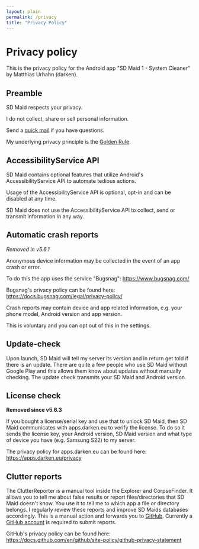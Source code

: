 ```yaml
---
layout: plain
permalink: /privacy
title: "Privacy Policy"
---
```


# Privacy policy

This is the privacy policy for the Android app "SD Maid 1 - System Cleaner" by Matthias Urhahn (darken).

## Preamble

SD Maid respects your privacy.

I do not collect, share or sell personal information.

Send a [quick mail](mailto:support@darken.eu) if you have questions.

My underlying privacy principle is the [Golden Rule](https://en.wikipedia.org/wiki/Golden_Rule).

## AccessibilityService API

SD Maid contains optional features that utilize Android's AccessibilityService API to automate tedious actions.

Usage of the AccessibilityService API is optional, opt-in and can be disabled at any time.

SD Maid does not use the AccessibilityService API to collect, send or transmit information in any way.

## Automatic crash reports

*Removed in v5.6.1*

Anonymous device information may be collected in the event of an app crash or error.

To do this the app uses the service "Bugsnag":
https://www.bugsnag.com/

Bugsnag's privacy policy can be found here:
https://docs.bugsnag.com/legal/privacy-policy/

Crash reports may contain device and app related information, e.g. your phone model, Android version and app version.

This is voluntary and you can opt out of this in the settings.

## Update-check

Upon launch, SD Maid will tell my server its version and in return get told if there is an update.
There are quite a few people who use SD Maid without Google Play and this allows them know about updates without manually checking.
The update check transmits your SD Maid and Android version.

## License check

**Removed since v5.6.3**

If you bought a license/serial key and use that to unlock SD Maid, then SD Maid communicates with apps.darken.eu to verify the license. To do so it sends the license key, your Android version, SD Maid version and what type of device you have (e.g. Samsung S22) to my server.

The privacy policy for apps.darken.eu can be found here: https://apps.darken.eu/privacy

## Clutter reports

The ClutterReporter is a manual tool inside the Explorer and CorpseFinder. It allows you to tell me about false results or report files/directories that SD Maid doesn't know. You use it to tell me to which app a file or directory belongs. I regularly review these reports and improve SD Maids databases accordingly.
This is a manual action and forwards you to [GitHub](https://github.com/d4rken-org/sdmaid/issues). Currently a [GitHub account](https://github.com/signup) is required to submit reports.

GitHub's privacy policy can be found here:
https://docs.github.com/en/github/site-policy/github-privacy-statement
